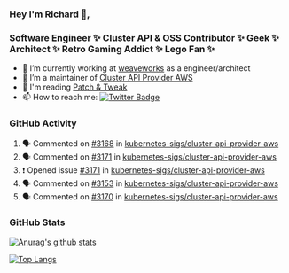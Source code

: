 ### Hey I'm Richard 👋, 

<h3 align="left">Software Engineer ✨ Cluster API & OSS Contributor ✨ Geek ✨ Architect ✨ Retro Gaming Addict ✨ Lego Fan ✨</h3>

- 🔭 I’m currently working at [weaveworks](https://github.com/weaveworks) as a engineer/architect
- 👯 I’m a maintainer of [Cluster API Provider AWS](https://github.com/kubernetes-sigs/cluster-api-provider-aws)
- 💬 I'm reading [Patch & Tweak](https://bjooks.com/products/patch-tweak-exploring-modular-synthesis)
- 📫 How to reach me: [![Twitter Badge](https://img.shields.io/badge/-@fruit_case-00acee?style=flat&logo=Twitter&logoColor=white)](https://twitter.com/intent/follow?screen_name=fruit_case "Follow on Twitter")

### GitHub Activity 

<!--START_SECTION:activity-->
1. 🗣 Commented on [#3168](https://github.com/kubernetes-sigs/cluster-api-provider-aws/issues/3168) in [kubernetes-sigs/cluster-api-provider-aws](https://github.com/kubernetes-sigs/cluster-api-provider-aws)
2. 🗣 Commented on [#3171](https://github.com/kubernetes-sigs/cluster-api-provider-aws/issues/3171) in [kubernetes-sigs/cluster-api-provider-aws](https://github.com/kubernetes-sigs/cluster-api-provider-aws)
3. ❗️ Opened issue [#3171](https://github.com/kubernetes-sigs/cluster-api-provider-aws/issues/3171) in [kubernetes-sigs/cluster-api-provider-aws](https://github.com/kubernetes-sigs/cluster-api-provider-aws)
4. 🗣 Commented on [#3153](https://github.com/kubernetes-sigs/cluster-api-provider-aws/issues/3153) in [kubernetes-sigs/cluster-api-provider-aws](https://github.com/kubernetes-sigs/cluster-api-provider-aws)
5. 🗣 Commented on [#3170](https://github.com/kubernetes-sigs/cluster-api-provider-aws/issues/3170) in [kubernetes-sigs/cluster-api-provider-aws](https://github.com/kubernetes-sigs/cluster-api-provider-aws)
<!--END_SECTION:activity-->

### GitHub Stats

[![Anurag's github stats](https://github-readme-stats.vercel.app/api?username=richardcase&count_private=true&show_icons=true)](https://github.com/anuraghazra/github-readme-stats)

[![Top Langs](https://github-readme-stats.vercel.app/api/top-langs/?username=richardcase&hide=html&layout=compact)](https://github.com/anuraghazra/github-readme-stats)
